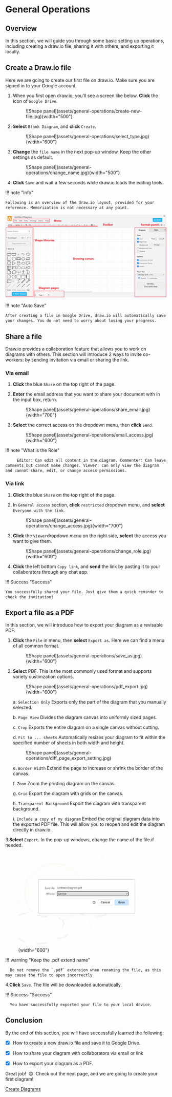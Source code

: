 # General Operations

## Overview

In this section, we will guide you through some basic setting up operations, including creating a draw.io file, sharing it with others, and exporting it locally.

## Create a Draw.io file
Here we are going to create our first file on draw.io. Make sure you are signed in to your Google account.

1. When you first open draw.io, you’ll see a screen like below. 
**Click** the icon of `Google Drive`.

    <figure markdown>
    ![Shape panel](assets/general-operations/create-new-file.jpg){width="500"}
    </figure>

2. **Select** `Blank Diagram`, and **click** `Create`.

      <figure markdown>
      ![Shape panel](assets/general-operations/select_type.jpg){width="600"}
      </figure>

3. **Change** the `file name` in the next pop-up window. Keep the other settings as default.

      <figure markdown>
      ![Shape panel](assets/general-operations/change_name.jpg){width="500"}
      </figure>
   
4. **Click** `Save` and wait a few seconds while draw.io loads the editing tools.

!!! note "Info"

    Following is an overview of the draw.io layout, provided for your reference. Memorization is not necessary at any point.
![page_layout.jpg](assets/general-operations/page_layout.jpg)


!!! note "Auto Save"
    
    After creating a file in Google Drive, draw.io will automatically save your changes. You do not need to worry about losing your progress.

## Share a file
Draw.io provides a collaboration feature that allows you to work on diagrams with others. This section will introduce 2 ways to invite co-workers: by sending invitation via email or sharing the link.

### Via email ###

1. **Click** the blue `Share` on the top right of the page.

2. **Enter** the email address that you want to share your document with in the input box, return.

      <figure markdown>
      ![Shape panel](assets/general-operations/share_email.jpg){width="700"}
      </figure>

3. **Select** the correct access on the dropdown menu, then **click** `Send`.

      <figure markdown>
      ![Shape panel](assets/general-operations/email_access.jpg){width="600"}
      </figure>

!!! note "What is the Role"
    
         Editor: Can edit all content in the diagram. Commenter: Can leave comments but cannot make changes. Viewer: Can only view the diagram and cannot share, edit, or change access permissions.

### Via link ###

1. **Click** the blue `Share` on the top right of the page.

2. In `General access` section, **click** `restricted` dropdown menu, and **select** `Everyone with the link`.

      <figure markdown>
      ![Shape panel](assets/general-operations/change_access.jpg){width="700"}
      </figure>
   
3. **Click** the `Viewer`dropdown menu on the right side, **select** the access you want to give them.

      <figure markdown>
      ![Shape panel](assets/general-operations/change_role.jpg){width="600"}
      </figure>

4. **Click** the left bottom `Copy link`, and **send** the link by pasting it to your collaborators through any chat app.

!!! Success "Success"

    You successfully shared your file. Just give them a quick reminder to check the invitation!


## Export a file as a PDF

In this section, we will introduce how to export your diagram as a revisable PDF.


1. **Click** the `File` in menu, then **select** `Export as`. Here we can find a menu of all common format.

      <figure markdown>
      ![Shape panel](assets/general-operations/save_as.jpg){width="600"}
      </figure>
   
2. **Select** PDF. This is the most commonly used format and supports variety custimzation options.

      <figure markdown>
      ![Shape panel](assets/general-operations/pdf_export.jpg){width="600"}
      </figure>
   
      a. `Selection Only` Exports only the part of the diagram that you manually selected.

      b. `Page View` Divides the diagram canvas into uniformly sized pages.

      c. `Crop`  Exports the entire diagram on a single canvas without cutting.

      d. `Fit to ... sheets`  Automatically resizes your diagram to fit within the specified number of sheets in both width and height.

      <figure markdown>
      ![Shape panel](assets/general-operations/diff_page_export_setting.jpg)
      </figure>
   
      e. `Border Width` Extend the page to increase or shrink the border of the canvas. 

      f. `Zoom` Zoom the printing diagram on the canvas.

      g. `Grid` Export the diagram with grids on the canvas.

      h. `Transparent Background` Export the diagram with transparent background.

      i. `Include a copy of my diagram` Embed the original diagram data into the exported PDF file. This will allow you to reopen and edit the diagram directly in draw.io.

3.**Select** `Export`. In the pop-up windows, change the name of the file if needed. 
      <figure markdown>
      ![Shape panel](assets/general-operations/save_rename.jpg){width="600"}
      </figure>

!!! warning "Keep the .pdf extend name"

      Do not remove the `.pdf` extension when renaming the file, as this may cause the file to open incorrectly

4.**Click** `Save`. The file will be downloaded automatically. 

!!! Success "Success"

      You have successfully exported your file to your local device.

## Conclusion

By the end of this section, you will have successfully learned the following:

- [x] How to create a new draw.io file and save it to Google Drive.

- [x] How to share your diagram with collaborators via email or link

- [x] How to export your diagram as a PDF.

Great job! &nbsp;:blush:&nbsp; Check out the next page, and we are going to create your first diagram!

[Create Diagrams](create-diagrams.md)